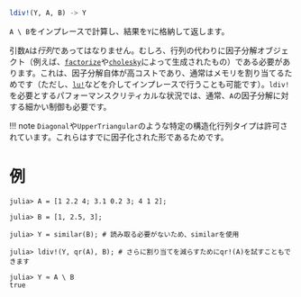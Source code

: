 ```julia
ldiv!(Y, A, B) -> Y
```

`A \ B`をインプレースで計算し、結果を`Y`に格納して返します。

引数`A`は*行列*であってはなりません。むしろ、行列の代わりに因子分解オブジェクト（例えば、[`factorize`](@ref)や[`cholesky`](@ref)によって生成されたもの）である必要があります。これは、因子分解自体が高コストであり、通常はメモリを割り当てるためです（ただし、[`lu!`](@ref)などを介してインプレースで行うことも可能です）。`ldiv!`を必要とするパフォーマンスクリティカルな状況では、通常、`A`の因子分解に対する細かい制御も必要です。

!!! note
    `Diagonal`や`UpperTriangular`のような特定の構造化行列タイプは許可されています。これらはすでに因子化された形であるためです。


# 例

```jldoctest
julia> A = [1 2.2 4; 3.1 0.2 3; 4 1 2];

julia> B = [1, 2.5, 3];

julia> Y = similar(B); # 読み取る必要がないため、similarを使用

julia> ldiv!(Y, qr(A), B); # さらに割り当てを減らすためにqr!(A)を試すこともできます

julia> Y ≈ A \ B
true
```
